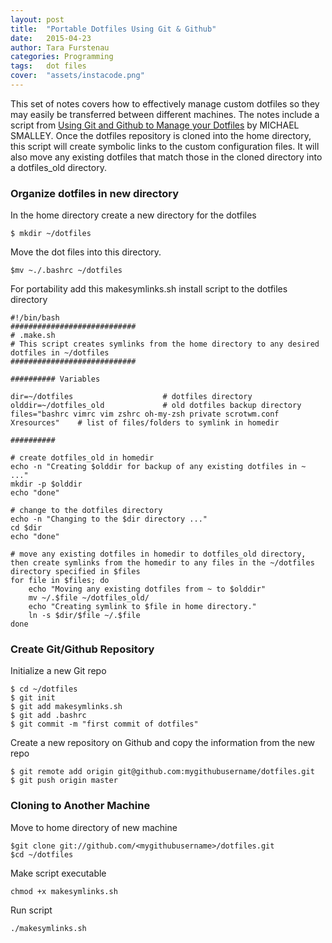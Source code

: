 ```yaml
---
layout: post
title:  "Portable Dotfiles Using Git & Github"
date:   2015-04-23
author: Tara Furstenau
categories: Programming
tags:	dot files
cover:  "assets/instacode.png"
---
```

This set of notes covers how to effectively manage custom dotfiles so they may easily be transferred between different machines. The notes include a script from [Using Git and Github to Manage your Dotfiles](http://blog.smalleycreative.com/tutorials/using-git-and-github-to-manage-your-dotfiles/) by MICHAEL SMALLEY. Once the dotfiles repository is cloned into the home directory, this script will create symbolic links to the custom configuration files.  It will also move any existing dotfiles that match those in the cloned directory into a dotfiles_old directory.  

### Organize dotfiles in new directory
In the home directory create a new directory for the dotfiles  


	$ mkdir ~/dotfiles


Move the dot files into this directory.  


	$mv ~./.bashrc ~/dotfiles


For portability add this makesymlinks.sh install script to the dotfiles directory  



	#!/bin/bash  
	############################
	# .make.sh  
	# This script creates symlinks from the home directory to any desired  dotfiles in ~/dotfiles  
	############################  

	########## Variables  

	dir=~/dotfiles                    # dotfiles directory  
	olddir=~/dotfiles_old             # old dotfiles backup directory  
	files="bashrc vimrc vim zshrc oh-my-zsh private scrotwm.conf   Xresources"    # list of files/folders to symlink in homedir  

	##########  

	# create dotfiles_old in homedir
	echo -n "Creating $olddir for backup of any existing dotfiles in ~ ..."
	mkdir -p $olddir
	echo "done"

	# change to the dotfiles directory
	echo -n "Changing to the $dir directory ..."
	cd $dir
	echo "done"

	# move any existing dotfiles in homedir to dotfiles_old directory, then create symlinks from the homedir to any files in the ~/dotfiles directory specified in $files
	for file in $files; do
	    echo "Moving any existing dotfiles from ~ to $olddir"
	    mv ~/.$file ~/dotfiles_old/
	    echo "Creating symlink to $file in home directory."
	    ln -s $dir/$file ~/.$file
	done


### Create Git/Github Repository
Initialize a new Git repo

	$ cd ~/dotfiles
	$ git init
	$ git add makesymlinks.sh
	$ git add .bashrc
	$ git commit -m "first commit of dotfiles"

Create a new repository on Github and copy the information from the new repo

	$ git remote add origin git@github.com:mygithubusername/dotfiles.git
	$ git push origin master


### Cloning to Another Machine
Move to home directory of new machine

	$git clone git://github.com/<mygithubusername>/dotfiles.git
	$cd ~/dotfiles

Make script executable

	chmod +x makesymlinks.sh

Run script

	./makesymlinks.sh

